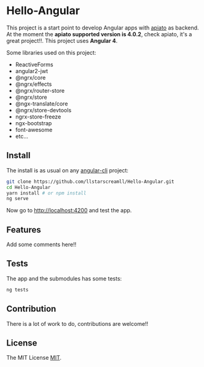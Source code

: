 # Hello-Angular

This project is a start point to develop Angular apps with [apiato](https://github.com/apiato/apiato) as backend. At the moment the **apiato supported version is 4.0.2**, check apiato, it's a great project!!. This project uses **Angular 4**.

Some libraries used on this project:

- ReactiveForms
- angular2-jwt
- @ngrx/core
- @ngrx/effects
- @ngrx/router-store
- @ngrx/store
- @ngx-translate/core
- @ngrx/store-devtools
- ngrx-store-freeze
- ngx-bootstrap
- font-awesome
- etc...

## Install

The install is as usual on any [angular-cli](https://github.com/angular/angular-cli) project:

```bash
git clone https://github.com/llstarscreamll/Hello-Angular.git
cd Hello-Angular
yarn install # or npm install
ng serve
```

Now go to [http://localhost:4200](http://localhost:4200) and test the app.

## Features

Add some comments here!!

## Tests

The app and the submodules has some tests:

```bash
ng tests
```

## Contribution

There is a lot of work to do, contributions are welcome!!

## License

The MIT License [MIT](https://opensource.org/licenses/MIT).
